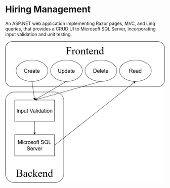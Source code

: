 Hiring Management
===========

An ASP.NET web application implementing Razor pages, MVC, and Linq queries, that provides a CRUD UI to Microsoft SQL Server, incorporating input validation and unit testing.

[![View the demo](https://raw.githubusercontent.com/WongPhilo/hiring-management-CRUD/main/CRUD.jpg)](https://raw.githubusercontent.com/WongPhilo/hiring-management-CRUD/main/video.mp4)
